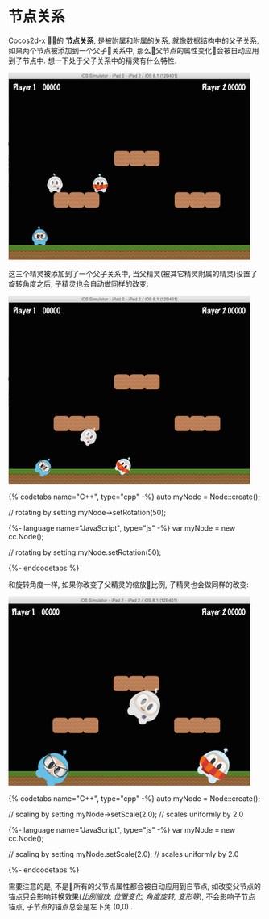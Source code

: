 # 节点关系

Cocos2d-x 的 __节点关系__, 是被附属和附属的关系, 就像数据结构中的父子关系, 如果两个节点被添加到一个父子关系中, 那么父节点的属性变化会被自动应用到子节点中. 想一下处于父子关系中的精灵有什么特性.

![](basic_concepts-img/2n_parent.png "")

这三个精灵被添加到了一个父子关系中, 当父精灵(被其它精灵附属的精灵)设置了旋转角度之后, 子精灵也会自动做同样的改变:

![](basic_concepts-img/2n_parent_rotation.png "")

{% codetabs name="C++", type="cpp" -%}
auto myNode = Node::create();

// rotating by setting
myNode->setRotation(50);

{%- language name="JavaScript", type="js" -%}
var myNode = new cc.Node();

// rotating by setting
myNode.setRotation(50);

{%- endcodetabs %}

和旋转角度一样, 如果你改变了父精灵的缩放比例, 子精灵也会做同样的改变:

![](basic_concepts-img/2n_parent_scaled.png "")

{% codetabs name="C++", type="cpp" -%}
auto myNode = Node::create();

// scaling by setting
myNode->setScale(2.0); // scales uniformly by 2.0

{%- language name="JavaScript", type="js" -%}
var myNode = new cc.Node();

// scaling by setting
myNode.setScale(2.0); // scales uniformly by 2.0

{%- endcodetabs %}

需要注意的是, 不是所有的父节点属性都会被自动应用到自节点, 如改变父节点的锚点只会影响转换效果(*比例缩放, 位置变化, 角度旋转, 变形等*), 不会影响子节点锚点, 子节点的锚点总会是左下角 (0,0) .